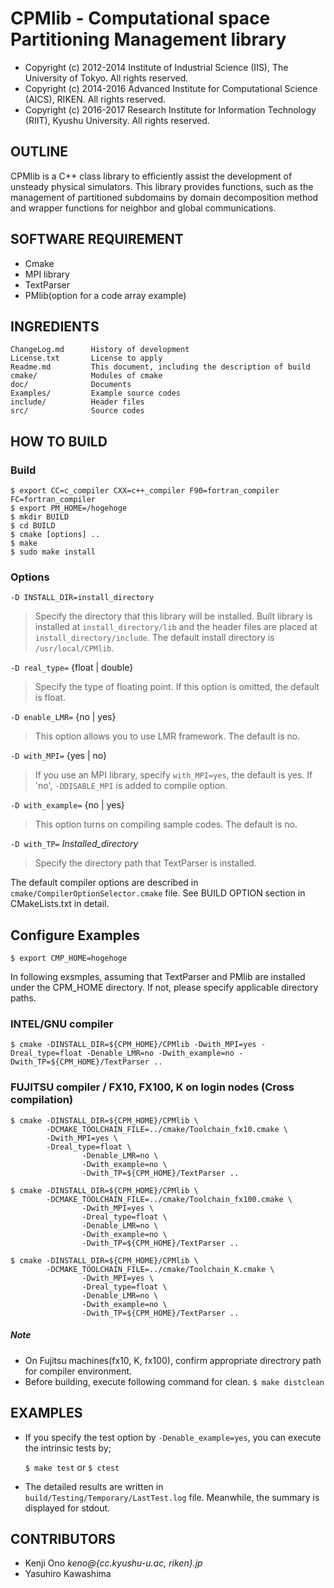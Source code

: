 # CPMlib - Computational space Partitioning Management library

* Copyright (c) 2012-2014 Institute of Industrial Science (IIS), The University of Tokyo. All rights reserved.
* Copyright (c) 2014-2016 Advanced Institute for Computational Science (AICS), RIKEN. All rights reserved.
* Copyright (c) 2016-2017 Research Institute for Information Technology (RIIT), Kyushu University. All rights reserved.

## OUTLINE

CPMlib is a C++ class library to efficiently assist the development of unsteady physical simulators. This library provides functions, such as the management of partitioned subdomains by domain decomposition method and wrapper functions for neighbor and global communications.

## SOFTWARE REQUIREMENT
- Cmake
- MPI library
- TextParser
- PMlib(option for a code array example)


## INGREDIENTS
~~~
ChangeLog.md      History of development
License.txt       License to apply
Readme.md         This document, including the description of build
cmake/            Modules of cmake
doc/              Documents
Examples/         Example source codes
include/          Header files
src/              Source codes
~~~

## HOW TO BUILD

### Build

~~~
$ export CC=c_compiler CXX=c++_compiler F90=fortran_compiler FC=fortran_compiler
$ export PM_HOME=/hogehoge
$ mkdir BUILD
$ cd BUILD
$ cmake [options] ..
$ make
$ sudo make install
~~~


### Options

`-D INSTALL_DIR=install_directory`

>  Specify the directory that this library will be installed. Built library is installed at `install_directory/lib` and the header files are placed at `install_directory/include`. The default install directory is `/usr/local/CPMlib`.

`-D real_type=` {float | double}

>  Specify the type of floating point. If this option is omitted, the default is float.

`-D enable_LMR=` {no | yes}

>  This option allows you to use LMR framework. The default is no.

`-D with_MPI=` {yes | no}

>  If you use an MPI library, specify `with_MPI=yes`, the default is yes. If 'no', `-DDISABLE_MPI` is added to compile option.

`-D with_example=` {no | yes}

>  This option turns on compiling sample codes. The default is no.

`-D with_TP=` *Installed_directory*

> Specify the directory path that TextParser is installed.




The default compiler options are described in `cmake/CompilerOptionSelector.cmake` file. See BUILD OPTION section in CMakeLists.txt in detail.


## Configure Examples

`$ export CMP_HOME=hogehoge`

In following exsmples, assuming that TextParser and PMlib are installed under the CPM_HOME directory. If not, please specify applicable directory paths.

### INTEL/GNU compiler

~~~
$ cmake -DINSTALL_DIR=${CPM_HOME}/CPMlib -Dwith_MPI=yes -Dreal_type=float -Denable_LMR=no -Dwith_example=no -Dwith_TP=${CPM_HOME}/TextParser ..
~~~


### FUJITSU compiler / FX10, FX100, K on login nodes (Cross compilation)

~~~
$ cmake -DINSTALL_DIR=${CPM_HOME}/CPMlib \
        -DCMAKE_TOOLCHAIN_FILE=../cmake/Toolchain_fx10.cmake \
        -Dwith_MPI=yes \
        -Dreal_type=float \
				-Denable_LMR=no \
				-Dwith_example=no \
				-Dwith_TP=${CPM_HOME}/TextParser ..

$ cmake -DINSTALL_DIR=${CPM_HOME}/CPMlib \
        -DCMAKE_TOOLCHAIN_FILE=../cmake/Toolchain_fx100.cmake \
				-Dwith_MPI=yes \
				-Dreal_type=float \
				-Denable_LMR=no \
				-Dwith_example=no \
				-Dwith_TP=${CPM_HOME}/TextParser ..

$ cmake -DINSTALL_DIR=${CPM_HOME}/CPMlib \
        -DCMAKE_TOOLCHAIN_FILE=../cmake/Toolchain_K.cmake \
				-Dwith_MPI=yes \
				-Dreal_type=float \
				-Denable_LMR=no \
				-Dwith_example=no \
				-Dwith_TP=${CPM_HOME}/TextParser ..
~~~


##### Note
- On Fujitsu machines(fx10, K, fx100), confirm appropriate directrory path for compiler environment.
- Before building, execute following command for clean. `$ make distclean`


## EXAMPLES

* If you specify the test option by `-Denable_example=yes`, you can
execute the intrinsic tests by;

	`$ make test` or `$ ctest`

* The detailed results are written in `build/Testing/Temporary/LastTest.log` file.
Meanwhile, the summary is displayed for stdout.




## CONTRIBUTORS

* Kenji     Ono      *keno@{cc.kyushu-u.ac, riken}.jp*
* Yasuhiro  Kawashima
